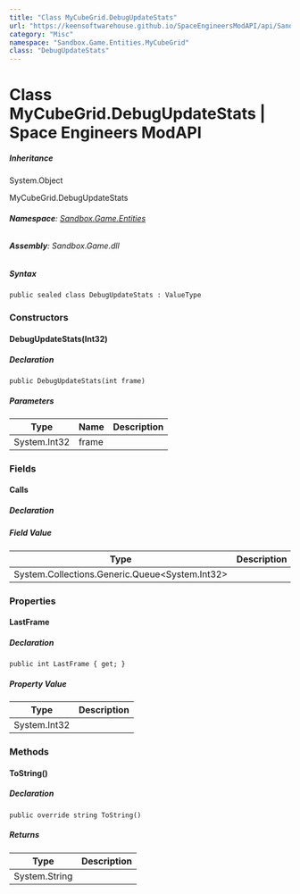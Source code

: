 ```yaml
---
title: "Class MyCubeGrid.DebugUpdateStats"
url: "https://keensoftwarehouse.github.io/SpaceEngineersModAPI/api/Sandbox.Game.Entities.MyCubeGrid.DebugUpdateStats.html"
category: "Misc"
namespace: "Sandbox.Game.Entities.MyCubeGrid"
class: "DebugUpdateStats"
---
```


# Class MyCubeGrid.DebugUpdateStats | Space Engineers ModAPI

##### Inheritance

System.Object

MyCubeGrid.DebugUpdateStats

###### **Namespace**: [Sandbox.Game.Entities](https://keensoftwarehouse.github.io/SpaceEngineersModAPI/api/Sandbox.Game.Entities.html)

###### **Assembly**: Sandbox.Game.dll

##### Syntax

```
public sealed class DebugUpdateStats : ValueType
```

### Constructors

#### DebugUpdateStats(Int32)

##### Declaration

```
public DebugUpdateStats(int frame)
```

##### Parameters

| Type | Name | Description |
| --- | --- | --- |
| System.Int32 | frame |     |

### Fields

#### Calls

##### Declaration

##### Field Value

| Type | Description |
| --- | --- |
| System.Collections.Generic.Queue<System.Int32\> |     |

### Properties

#### LastFrame

##### Declaration

```
public int LastFrame { get; }
```

##### Property Value

| Type | Description |
| --- | --- |
| System.Int32 |     |

### Methods

#### ToString()

##### Declaration

```
public override string ToString()
```

##### Returns

| Type | Description |
| --- | --- |
| System.String |     |